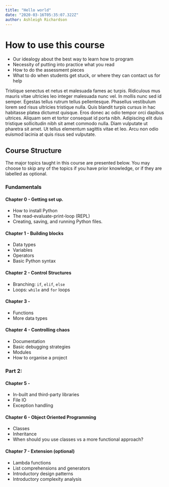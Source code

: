 ```yaml
---
title: "Hello world"
date: "2020-03-16T05:35:07.322Z"
author: Ashleigh Richardson
---
```


# How to use this course

- Our idealogy about the best way to learn how to program
- Necessity of putting into practice what you read
- How to do the assessment pieces
- What to do when students get stuck, or where they can contact us for help

Tristique senectus et netus et malesuada fames ac turpis. Ridiculous mus mauris vitae ultricies leo integer malesuada nunc vel. In mollis nunc sed id semper. Egestas tellus rutrum tellus pellentesque. Phasellus vestibulum lorem sed risus ultricies tristique nulla. Quis blandit turpis cursus in hac habitasse platea dictumst quisque. Eros donec ac odio tempor orci dapibus ultrices. Aliquam sem et tortor consequat id porta nibh. Adipiscing elit duis tristique sollicitudin nibh sit amet commodo nulla. Diam vulputate ut pharetra sit amet. Ut tellus elementum sagittis vitae et leo. Arcu non odio euismod lacinia at quis risus sed vulputate.

## Course Structure

The major topics taught in this course are presented below.
You may choose to skip any of the topics if you have prior knowledge, or if they
are labelled as optional.

### Fundamentals

#### Chapter 0 - Getting set up.

- How to install Python
- The read-evaluate-print-loop (REPL)
- Creating, saving, and running Python files.

#### Chapter 1 - Building blocks

- Data types
- Variables
- Operators
- Basic Python syntax

#### Chapter 2 - Control Structures

- Branching: `if`, `elif`, `else`
- Loops: `while` and `for` loops

#### Chapter 3 -

- Functions
- More data types

#### Chapter 4 - Controlling chaos

- Documentation
- Basic debugging strategies
- Modules
- How to organise a project

### Part 2:

#### Chapter 5 -

- In-built and third-party libraries
- File IO
- Exception handling

#### Chapter 6 - Object Oriented Programming

- Classes
- Inheritance
- When should you use classes vs a more functional approach?

#### Chapter 7 - Extension (optional)

- Lambda functions
- List comprehensions and generators
- Introductory design patterns
- Introductory complexity analysis
